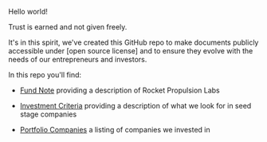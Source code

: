 Hello world!

Trust is earned and not given freely. 

It's in this spirit, we've created this GitHub repo to make documents publicly accessible under [open source license] and to ensure they evolve with the needs of our entrepreneurs and investors.

In this repo you'll find: 

* [Fund Note](https://github.com/ierollins-rocket/Hello-world/blob/master/01-Fund%20Note.md) providing a description of Rocket Propulsion Labs

* [Investment Criteria](https://github.com/ierollins-rocket/Hello-world/blob/master/02-Investment%20Criteria) providing a description of what we look for in seed stage companies

* [Portfolio Companies](https://github.com/ierollins-rocket/Hello-world/blob/master/03-Portfolio%20Companies) a listing of companies we invested in 
